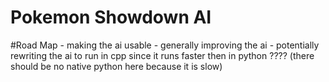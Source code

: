 # Pokemon Showdown AI


#Road Map
    - making the ai usable
    - generally improving the ai
    - potentially rewriting the ai to run in cpp since it runs faster then in python ???? (there should be no native python here because it is slow)
